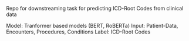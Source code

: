 [//]: # (# icd)

Repo for downstreaming task for predicting ICD-Root Codes from clinical data

Model: Tranformer based models (BERT, RoBERTa)
Input: Patient-Data, Encounters, Procedures, Conditions
Label: ICD-Root Codes

